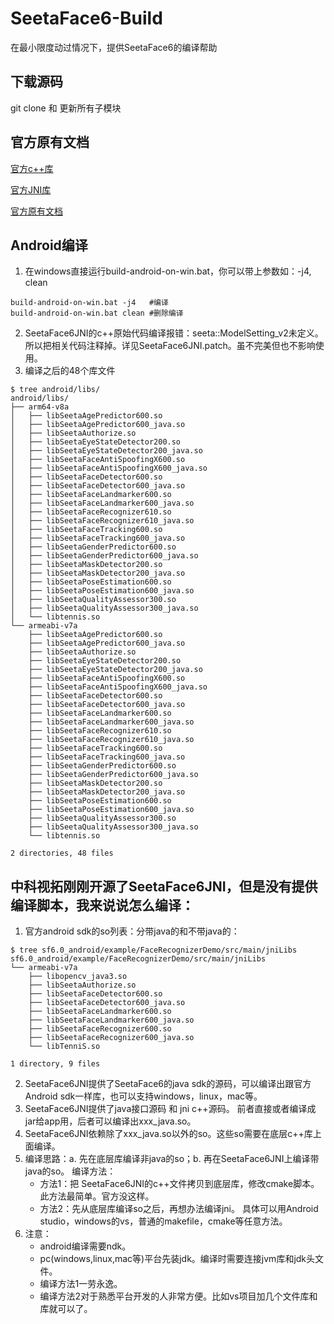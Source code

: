 # SeetaFace6-Build
在最小限度动过情况下，提供SeetaFace6的编译帮助


## 下载源码
git clone 和 更新所有子模块


## 官方原有文档
[官方c++库](https://github.com/SeetaFace6Open/index)

[官方JNI库](https://github.com/SeetaFace6Open/SeetaFace6JNI)

[官方原有文档](https://github.com/SeetaFace6Open/index/blob/master/README.md)

## Android编译
1. 在windows直接运行build-android-on-win.bat，你可以带上参数如：-j4, clean
```
build-android-on-win.bat -j4   #编译
build-android-on-win.bat clean #删除编译
```

2. SeetaFace6JNI的c++原始代码编译报错：seeta::ModelSetting_v2未定义。所以把相关代码注释掉。详见SeetaFace6JNI.patch。虽不完美但也不影响使用。
3. 编译之后的48个库文件

```
$ tree android/libs/
android/libs/
├── arm64-v8a
│   ├── libSeetaAgePredictor600.so
│   ├── libSeetaAgePredictor600_java.so
│   ├── libSeetaAuthorize.so
│   ├── libSeetaEyeStateDetector200.so
│   ├── libSeetaEyeStateDetector200_java.so
│   ├── libSeetaFaceAntiSpoofingX600.so
│   ├── libSeetaFaceAntiSpoofingX600_java.so
│   ├── libSeetaFaceDetector600.so
│   ├── libSeetaFaceDetector600_java.so
│   ├── libSeetaFaceLandmarker600.so
│   ├── libSeetaFaceLandmarker600_java.so
│   ├── libSeetaFaceRecognizer610.so
│   ├── libSeetaFaceRecognizer610_java.so
│   ├── libSeetaFaceTracking600.so
│   ├── libSeetaFaceTracking600_java.so
│   ├── libSeetaGenderPredictor600.so
│   ├── libSeetaGenderPredictor600_java.so
│   ├── libSeetaMaskDetector200.so
│   ├── libSeetaMaskDetector200_java.so
│   ├── libSeetaPoseEstimation600.so
│   ├── libSeetaPoseEstimation600_java.so
│   ├── libSeetaQualityAssessor300.so
│   ├── libSeetaQualityAssessor300_java.so
│   └── libtennis.so
└── armeabi-v7a
    ├── libSeetaAgePredictor600.so
    ├── libSeetaAgePredictor600_java.so
    ├── libSeetaAuthorize.so
    ├── libSeetaEyeStateDetector200.so
    ├── libSeetaEyeStateDetector200_java.so
    ├── libSeetaFaceAntiSpoofingX600.so
    ├── libSeetaFaceAntiSpoofingX600_java.so
    ├── libSeetaFaceDetector600.so
    ├── libSeetaFaceDetector600_java.so
    ├── libSeetaFaceLandmarker600.so
    ├── libSeetaFaceLandmarker600_java.so
    ├── libSeetaFaceRecognizer610.so
    ├── libSeetaFaceRecognizer610_java.so
    ├── libSeetaFaceTracking600.so
    ├── libSeetaFaceTracking600_java.so
    ├── libSeetaGenderPredictor600.so
    ├── libSeetaGenderPredictor600_java.so
    ├── libSeetaMaskDetector200.so
    ├── libSeetaMaskDetector200_java.so
    ├── libSeetaPoseEstimation600.so
    ├── libSeetaPoseEstimation600_java.so
    ├── libSeetaQualityAssessor300.so
    ├── libSeetaQualityAssessor300_java.so
    └── libtennis.so

2 directories, 48 files
```


## 中科视拓刚刚开源了SeetaFace6JNI，但是没有提供编译脚本，我来说说怎么编译：
1. 官方android sdk的so列表：分带java的和不带java的：

```
$ tree sf6.0_android/example/FaceRecognizerDemo/src/main/jniLibs
sf6.0_android/example/FaceRecognizerDemo/src/main/jniLibs
└── armeabi-v7a
    ├── libopencv_java3.so
    ├── libSeetaAuthorize.so
    ├── libSeetaFaceDetector600.so
    ├── libSeetaFaceDetector600_java.so
    ├── libSeetaFaceLandmarker600.so
    ├── libSeetaFaceLandmarker600_java.so
    ├── libSeetaFaceRecognizer600.so
    ├── libSeetaFaceRecognizer600_java.so
    └── libTenniS.so

1 directory, 9 files
```

2. SeetaFace6JNI提供了SeetaFace6的java sdk的源码，可以编译出跟官方Android sdk一样库，也可以支持windows，linux，mac等。
3. SeetaFace6JNI提供了java接口源码 和 jni c++源码。 前者直接或者编译成jar给app用，后者可以编译出xxx_java.so。
4. SeetaFace6JNI依赖除了xxx_java.so以外的so。这些so需要在底层c++库上面编译。
5. 编译思路：a. 先在底层库编译非java的so；b. 再在SeetaFace6JNI上编译带java的so。
编译方法：
    - 方法1：把 SeetaFace6JNI的c++文件拷贝到底层库，修改cmake脚本。 此方法最简单。官方没这样。
    - 方法2：先从底层库编译so之后，再想办法编译jni。 具体可以用Android studio，windows的vs，普通的makefile，cmake等任意方法。
6. 注意：
    - android编译需要ndk。
    - pc(windows,linux,mac等)平台先装jdk。编译时需要连接jvm库和jdk头文件。
    - 编译方法1一劳永逸。
    - 编译方法2对于熟悉平台开发的人非常方便。比如vs项目加几个文件库和库就可以了。